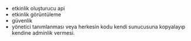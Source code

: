 * etkinlik oluşturucu api
* etkinlik görüntüleme
* güvenlik
* yönetici tanımlanması veya herkesin kodu kendi sunucusuna kopyalayıp kendine adminlik vermesi.

